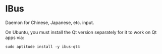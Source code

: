 # IBus

Daemon for Chinese, Japanese, etc. input.

On Ubuntu, you must install the Qt version separately for it to work on Qt apps via:

    sudo aptitude install -y ibus-qt4
